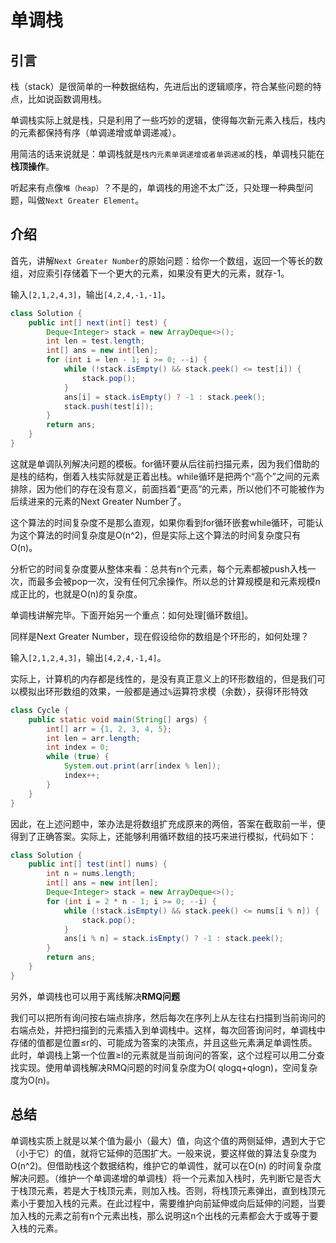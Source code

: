 # 单调栈

## 引言

栈（stack）是很简单的一种数据结构，先进后出的逻辑顺序，符合某些问题的特点，比如说函数调用栈。

单调栈实际上就是栈，只是利用了一些巧妙的逻辑，使得每次新元素入栈后，栈内的元素都保持有序（单调递增或单调递减）。

用简洁的话来说就是：单调栈就是`栈内元素单调递增或者单调递减`的栈，单调栈只能在**栈顶操作**。

听起来有点像`堆（heap）`？不是的，单调栈的用途不太广泛，只处理一种典型问题，叫做`Next Greater Element`。

## 介绍

首先，讲解`Next Greater Number`的原始问题：给你一个数组，返回一个等长的数组，对应索引存储着下一个更大的元素，如果没有更大的元素，就存-1。

输入`[2,1,2,4,3]`，输出`[4,2,4,-1,-1]`。

```java
class Solution {
    public int[] next(int[] test) {
        Deque<Integer> stack = new ArrayDeque<>();
        int len = test.length;
        int[] ans = new int[len];
        for (int i = len - 1; i >= 0; --i) {
            while (!stack.isEmpty() && stack.peek() <= test[i]) {
                stack.pop();
            }
            ans[i] = stack.isEmpty() ? -1 : stack.peek();
            stack.push(test[i]);
        }
        return ans;
    }
}
```

这就是单调队列解决问题的模板。for循环要从后往前扫描元素，因为我们借助的是栈的结构，倒着入栈实际就是正着出栈。while循环是把两个“高个”之间的元素排除，因为他们的存在没有意义，前面挡着“更高”的元素，所以他们不可能被作为后续进来的元素的Next
Greater Number了。

这个算法的时间复杂度不是那么直观，如果你看到for循环嵌套while循环，可能认为这个算法的时间复杂度是O(n^2)，但是实际上这个算法的时间复杂度只有O(n)。

分析它的时间复杂度要从整体来看：总共有n个元素，每个元素都被push入栈一次，而最多会被pop一次，没有任何冗余操作。所以总的计算规模是和元素规模n成正比的，也就是O(n)的复杂度。

单调栈讲解完毕。下面开始另一个重点：如何处理[循环数组]。

同样是Next Greater Number，现在假设给你的数组是个环形的，如何处理？

输入`[2,1,2,4,3]`，输出`[4,2,4,-1,4]`。

实际上，计算机的内存都是线性的，是没有真正意义上的环形数组的，但是我们可以模拟出环形数组的效果，一般都是通过`%`运算符求模（余数），获得环形特效

```java
class Cycle {
    public static void main(String[] args) {
        int[] arr = {1, 2, 3, 4, 5};
        int len = arr.length;
        int index = 0;
        while (true) {
            System.out.print(arr[index % len]);
            index++;
        }
    }
}
```

因此，在上述问题中，笨办法是将数组扩充成原来的两倍，答案在截取前一半，便得到了正确答案。实际上，还能够利用循环数组的技巧来进行模拟，代码如下：

```java
class Solution {
    public int[] test(int[] nums) {
        int n = nums.length;
        int[] ans = new int[len];
        Deque<Integer> stack = new ArrayDeque<>();
        for (int i = 2 * n - 1; i >= 0; --i) {
            while (!stack.isEmpty() && stack.peek() <= nums[i % n]) {
                stack.pop();
            }
            ans[i % n] = stack.isEmpty() ? -1 : stack.peek();
        }
        return ans;
    }
}
```

另外，单调栈也可以用于离线解决**RMQ问题**

我们可以把所有询问按右端点排序，然后每次在序列上从左往右扫描到当前询问的右端点处，并把扫描到的元素插入到单调栈中。这样，每次回答询问时，单调栈中存储的值都是位置≤r的、可能成为答案的决策点，并且这些元素满足单调性质。此时，单调栈上第一个位置≥l的元素就是当前询问的答案，这个过程可以用二分查找实现。使用单调栈解决RMQ问题的时间复杂度为O(
qlogq+qlogn)，空间复杂度为O(n)。

## 总结

单调栈实质上就是以某个值为最小（最大）值，向这个值的两侧延伸，遇到大于它（小于它）的值，就将它延伸的范围扩大。一般来说，要这样做的算法复杂度为O(n^2)。但借助栈这个数据结构，维护它的单调性，就可以在O(n)
的时间复杂度解决问题。（维护一个单调递增的单调栈）将一个元素加入栈时，先判断它是否大于栈顶元素，若是大于栈顶元素，则加入栈。否则，将栈顶元素弹出，直到栈顶元素小于要加入栈的元素。在此过程中，需要维护向前延伸或向后延伸的问题，当要加入栈的元素之前有n个元素出栈，那么说明这n个出栈的元素都会大于或等于要入栈的元素。
